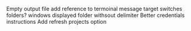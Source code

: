 Empty output file add reference to termoinal message
target switches folders?
windows displayed folder withsout delimiter
Better credentials instructions
Add refresh projects option
